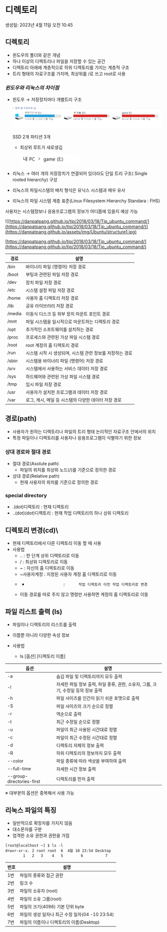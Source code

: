 # 디렉토리

생성일: 2023년 4월 11일 오전 10:45

## 디렉토리

- 윈도우의 폴더와 같은 개념
- 하나 이상의 디렉토리나 파일을 저장할 수 있는 공간
- 디렉토리 아래에 계층적으로 하위 디렉토리를 가지는 계층적 구조
- 트리 형태의 자료구조를 가지며, 최상위를  /로 쓰고 root로 사용

### *윈도우와 리눅스의 차이점*

- 윈도우 → 저장장치마다 개별트리 구조
    
    ![SSD 2개 파티션 3개](image\2023_04_19\Untitled.png)
    
    SSD 2개 파티션 3개
    
    - 최상위 루트가 새로생김
        
        ![Untitled](image\2023_04_19\Untitled1.png)
        

- 리눅스 → 여러 개의 저장장치가 연결되어 있더라도 단일 트리 구조( Single rooted hierarchy) 구성
- 리눅스의 파일시스템의 배치 형식은 유닉스 시스템과 매우 유사
- 리눅스의 파일 시스템 계층 표준(Linux Filesystem Hierarchy Standara : FHS)

사용자는 시스템정보나 응용프로그램의 정보가 어디쯤에 있을지 예상 가능

![[https://danpatpang.github.io/tip/2018/03/18/Tip_ubuntu_command/](https://danpatpang.github.io/tip/2018/03/18/Tip_ubuntu_command/)](https://danpatpang.github.io/assets/img/Ubuntu/structure1.jpg)

[https://danpatpang.github.io/tip/2018/03/18/Tip_ubuntu_command/](https://danpatpang.github.io/tip/2018/03/18/Tip_ubuntu_command/)

| 경로 | 설명 |
| --- | --- |
| /bin | 바이너리 파일 (명령어) 저장 경로 |
| /boot | 부팅과 관련된 파일 저장 경로 |
| /dev | 장치 파일 저장 경로 |
| /etc | 시스템 설정 파일 저장 경로 |
| /home | 사용자 홈 디렉토리 저장 경로 |
| /lib | 공유 라이브러리 저장 경로 |
| /media | 이동식 디스크 등 외부 장치 마운트 포인트 경로 |
| /mnt | 파일 시스템을 일시적으로 마운트하는 디렉토리 경로 |
| /opt | 추가적인 소프트웨어를 설치하는 경로 |
| /proc | 프로세스와 관련된 가상 파일 시스템 경로 |
| /root | root 계정의 홈 디렉토리 경로 |
| /run | 시스템 시작 시 생성되며, 시스템 관련 정보를 저장하는 경로 |
| /sbin | 시스템용 바이너리 파일 (명령어) 저장 경로 |
| /srv | 시스템에서 사용하는 서비스 데이터 저장 경로 |
| /sys | 하드웨어와 관련된 가상 파일 시스템 경로 |
| /tmp | 임시 파일 저장 경로 |
| /usr | 사용자가 설치한 프로그램과 데이터 저장 경로 |
| /var | 로그, 캐시, 메일 등 시스템의 다양한 데이터 저장 경로 |

## 경로(path)

- 사용자가 원하는 디렉토리나 파일의 트리 형태 논리적인 자료구조 안에서의 위치
- 특정 파일이나 디렉토리를 사용자나 응용프로그램이 식별하기 위한 정보

### 상대 경로와 절대 경로

- 절대 경로(Asolute path)
    - 파일의 위치를 최상위 노드(/)를 기준으로 정의한 경로
- 상대 경로(Relative path)
    - 현재 사용자의 위치를 기준으로 정의한 경로

### special directory

- .(dot)디렉토리 : 현재 디렉토리
- ..(dot)(dot)디렉토리 : 현재 작업 디렉토리의 하나 상위 디렉토리

## 디렉토리 변경(cd)\

- 현재 디렉토리에서 다른 디렉토리 이동 할 때 사용
- 사용법
    - ..                     :      한 단계 상위 디렉토리로 이동
    - /                     :      최상위 디렉토리로 이동
    - ~                    :      자신의 홈 디렉토리로 이동
    - ~사용자계정  :      지정된 사용자 계정 홈 디렉토리로 이동
    - -                     :      작업 디렉토리 이전 작업 디렉토리로 변경
    - 이동 경로를 따로 주지 않고 명령만 사용하면 계정의 홈 디렉토리로 이동

## 파일 리스트 출력 (ls)

- 파일이나 디렉토리의 리스트를 출력
- 이름뿐 아니라 다양한 속성 정보

- 사용법
    - ls [옵션] [디렉토리 이름]

| 옵션 | 설명 |
| --- | --- |
| -a | 숨김 파일 및 디렉토리까지 모두 출력 |
| -l | 자세한 파일 정보 출력, 파일 종류, 권한, 소유자, 그룹, 크기, 수정일 등의 정보 출력 |
| -h | 파일 사이즈를 인간이 읽기 쉬운 포맷으로 출력 |
| -S | 파일 사이즈의 크기 순으로 정렬 |
| -r | 역순으로 출력 |
| -t | 최근 수정일 순으로 정렬 |
| -u | 파일이 최근 사용된 시간대로 정렬 |
| -c | 파일이 최근 수정된 시간대로 정렬 |
| -d | 디렉토리 자체의 정보 출력 |
| -R | 하위 디렉토리의 정보까지 모두 출력 |
| --color | 파일 종류에 따라 색상을 부여하여 출력 |
| --full-time | 자세한 시간 정보 출력 |
| --group-directories-first | 디렉토리를 먼저 출력 |

※ 대부분의 옵션은 중복해서 사용 가능

## 리눅스 파일의 특징

- 일반적으로 확장자를 가지지 않음
- 대소문자를 구분
- 엄격한 소유 권한과 권한을 가짐

```
[root@localhost ~] $ ls -l
drwxr-xr-x. 2 root root  6  4월 10 23:54 Desktop
		1   2   3    4   5        6		     7
```
| 번호 | 설명 |
|-|-|
|1번 | 파일의 종류와 접근 권한|
|2번 | 링크 수|
|3번 | 파일의 소유자 (root)
|4번 | 파일의 소유 그룹(root)
|5번 | 파일의 크기(4096) 기본 단위 byte
|6번 | 파일의 생성 일자나 최근 수정 일자(04 -10 23:54)|
|7번 | 파일의 이름이나 디렉토리의 이름(Desktop)